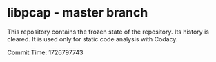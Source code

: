 # libpcap - master branch

This repository contains the frozen state of the repository.
Its history is cleared. It is used only for static code
analysis with Codacy.

Commit Time: 1726797743